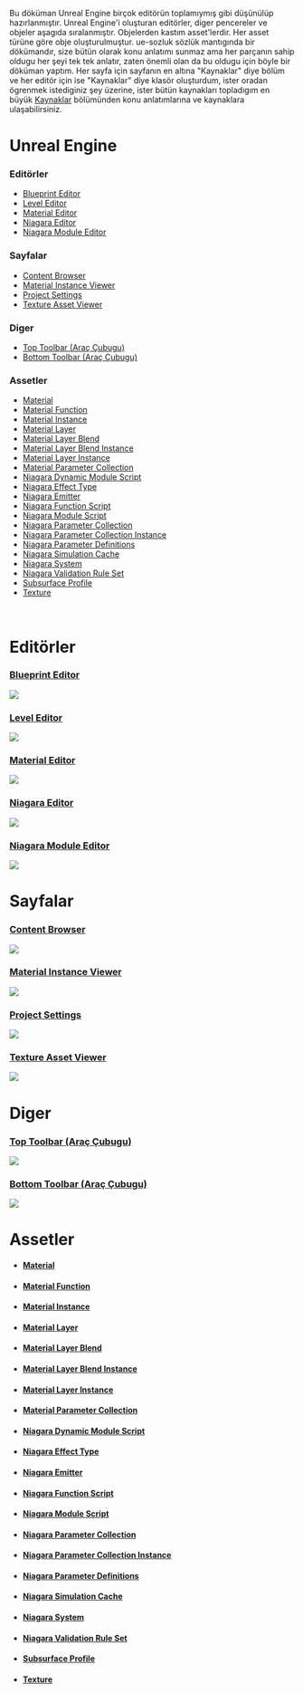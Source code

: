 Bu döküman Unreal Engine birçok editörün toplamıymış gibi düşünülüp hazırlanmıştır. Unreal Engine'i oluşturan editörler, diger pencereler ve objeler aşagıda sıralanmıştır. Objelerden kastım asset'lerdir. Her asset türüne göre obje oluşturulmuştur. ue-sozluk sözlük mantıgında bir dökümandır, size bütün olarak konu anlatımı sunmaz ama her parçanın sahip oldugu her şeyi tek tek anlatır, zaten önemli olan da bu oldugu için böyle bir döküman yaptım. Her sayfa için sayfanın en altına "Kaynaklar" diye bölüm ve her editör için ise "Kaynaklar" diye klasör oluşturdum, ister oradan ögrenmek istediginiz şey üzerine, ister bütün kaynakları topladıgım en büyük [Kaynaklar](Kaynaklar) bölümünden konu anlatımlarına ve kaynaklara ulaşabilirsiniz.


# Unreal Engine


### Editörler

* [Blueprint Editor](#blueprint-editor)
* [Level Editor](#level-editor)
* [Material Editor](#material-editor)
* [Niagara Editor](#niagara-editor)
* [Niagara Module Editor](#niagara-module-editor)


### Sayfalar

* [Content Browser](#content-browser)
* [Material Instance Viewer](#material-instance-viewer)
* [Project Settings](#project-settings)
* [Texture Asset Viewer](#texture-asset-viewer)


### Diger

* [Top Toolbar (Araç Çubugu)](#top-toolbar-araç-çubugu)
* [Bottom Toolbar (Araç Çubugu)](#bottom-toolbar-araç-çubugu)


### Assetler

* [Material](#material)
* [Material Function](#material-function)
* [Material Instance](#material-instance)
* [Material Layer](#material-layer)
* [Material Layer Blend](#material-layer-blend)
* [Material Layer Blend Instance](#material-layer-blend-instance)
* [Material Layer Instance](#material-layer-instance)
* [Material Parameter Collection](#material-parameter-collection)
* [Niagara Dynamic Module Script](#niagara-dynamic-module-script)
* [Niagara Effect Type](#niagara-effect-type)
* [Niagara Emitter](#niagara-emitter)
* [Niagara Function Script](#niagara-function-script)
* [Niagara Module Script](#niagara-module-script)
* [Niagara Parameter Collection](#niagara-parameter-collection)
* [Niagara Parameter Collection Instance](#niagara-parameter-collection-instance)
* [Niagara Parameter Definitions](#niagara-parameter-definitions)
* [Niagara Simulation Cache](#niagara-simulation-cache)
* [Niagara System](#niagara-system)
* [Niagara Validation Rule Set](#niagara-validation-rule-set)
* [Subsurface Profile](#subsurface-profile)
* [Texture](#texture)

<br>



# Editörler

### [Blueprint Editor](Editörler/Blueprint%20Editörü)
<img src="Dosyalar/Blueprint_Editor_Ana_Ekran.jpg">

### [Level Editor](Editörler/Level%20Editörü)
<img src="Dosyalar/Level_Editor_Ana_Ekran.jpg">

### [Material Editor](Editörler/Materyal%20Editörü)
<img src="Dosyalar/Materyal_Editor_Ana_Ekran.jpg">

### [Niagara Editor](Editörler/Niagara%20Editörü)
<img src="Dosyalar/Niagara_Editor_Ana_Ekran.jpg">

### [Niagara Module Editor](Editörler/Niagara%20Modül%20Editörü)
<img src="Dosyalar/Niagara_Module_Editor_Ana_Ekran.jpg">



# Sayfalar

### [Content Browser](Sayfalar/Content%20Browser)
<img src="Dosyalar/Content_Browser_Ana_Ekran.jpg">

### [Material Instance Viewer](Sayfalar/Material%20Instance%20Viewer)
<img src="Dosyalar/Material_Instance_Viewer_Ana_Ekran.jpg">

### [Project Settings](Sayfalar/Project%20Settings)
<img src="Dosyalar/Project_Settings_Ana_Ekran.jpg">

### [Texture Asset Viewer](Sayfalar/Texture%20Asset%20Viewer)
<img src="Dosyalar/Texture_Asset_Viewer.jpg">



# Diger

### [Top Toolbar (Araç Çubugu)](Diger/Top%20Toolbar%20(Araç%20Çubugu))
<img src="Dosyalar/Top_Toolbar.jpg">

### [Bottom Toolbar (Araç Çubugu)](Diger/Bottom%20Toolbar%20(Araç%20Çubugu))
<img src="Dosyalar/Bottom_Toolbar.jpg">




# Assetler

* #### [Material](Assetler/Material)
* #### [Material Function](Assetler/Material%20Function)
* #### [Material Instance](Assetler/Material%20Instance)
* #### [Material Layer](Assetler/Material%20Layer)
* #### [Material Layer Blend](Assetler/Material%20Layer%20Blend)
* #### [Material Layer Blend Instance](Assetler/Material%20Layer%20Blend%20Instance)
* #### [Material Layer Instance](Assetler/Material%20Layer%20Instance)
* #### [Material Parameter Collection](Assetler/Material%20Parameter%20Collection)
* #### [Niagara Dynamic Module Script](Assetler/Niagara%20Dynamic%20Module%20Script)
* #### [Niagara Effect Type](Assetler/Niagara%20Effect%20Type)
* #### [Niagara Emitter](Assetler/Niagara%20Emitter)
* #### [Niagara Function Script](Assetler/Niagara%20Function%20Script)
* #### [Niagara Module Script](Assetler/Niagara%20Module%20Script)
* #### [Niagara Parameter Collection](Assetler/Niagara%20Parameter%20Collection)
* #### [Niagara Parameter Collection Instance](Assetler/Niagara%20Parameter%20Collection%20Instance)
* #### [Niagara Parameter Definitions](Assetler/Niagara%20Parameter%20Definitions)
* #### [Niagara Simulation Cache](Assetler/Niagara%20Simulation%20Cache)
* #### [Niagara System](Assetler/Niagara%20System)
* #### [Niagara Validation Rule Set](Assetler/Niagara%20Validation%20Rule%20Set)
* #### [Subsurface Profile](Assetler/Subsurface%20Profile)
* #### [Texture](Assetler/Texture)
